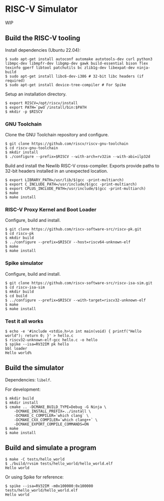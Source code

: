 # RISC-V Simulator

WIP

## Build the RISC-V tooling

Install dependencies (Ubuntu 22.04):
```
$ sudo apt-get install autoconf automake autotools-dev curl python3 libmpc-dev libmpfr-dev libgmp-dev gawk build-essential bison flex texinfo gperf libtool patchutils bc zlib1g-dev libexpat-dev ninja-build
$ sudo apt-get install libc6-dev-i386 # 32-bit libc headers (if required)
$ sudo apt-get install device-tree-compiler # For Spike
```

Setup an installation directory.
```
$ export RISCV=/opt/riscv/install
$ export PATH=`pwd`/install/bin:$PATH
$ mkdir -p $RISCV
```

### GNU Toolchain

Clone the GNU Toolchain repository and configure.
```
$ git clone https://github.com/riscv/riscv-gnu-toolchain
$ cd riscv-gnu-toolchain
$ mkdir install
$ ./configure --prefix=$RISCV --with-arch=rv32im --with-abi=ilp32d
```

Build and install the Newlib RISC-V cross-compiler. Exports provide paths to
32-bit headers installed in an unexpected location.
```
$ export LIBRARY_PATH=/usr/lib/$(gcc -print-multiarch)
$ export C_INCLUDE_PATH=/usr/include/$(gcc -print-multiarch)
$ export CPLUS_INCLUDE_PATH=/usr/include/$(gcc -print-multiarch)
$ make
$ make install
```

### RISC-V Proxy Kernel and Boot Loader

Configure, build and install.
```
$ git clone https://github.com/riscv-software-src/riscv-pk.git
$ cd riscv-pk
$ mkdir build
$ ../configure --prefix=$RISCV --host=riscv64-unknown-elf
$ make
$ make install
```

### Spike simulator

Configure, build and install.
```
$ git clone https://github.com/riscv-software-src/riscv-isa-sim.git
$ cd riscv-isa-sim
$ mkdir build
$ cd build
$ ../configure --prefix=$RISCV --with-target=riscv32-unknown-elf
$ make
$ make install
```

### Test it all works

```
$ echo -e '#include <stdio.h>\n int main(void) { printf("Hello world"); return 0; }' > hello.c
$ riscv32-unknown-elf-gcc hello.c -o hello
$ spike --isa=RV32IM pk hello
bbl loader
Hello world%
```

## Build the simulator

Dependencies: `libelf`.

For development:
```
$ mkdir build
$ mkdir install
$ cmake .. -DCMAKE_BUILD_TYPE=Debug -G Ninja \
    -DCMAKE_INSTALL_PREFIX=../install \
    -DCMAKE_C_COMPILER=`which clang` \
    -DCMAKE_CXX_COMPILER=`which clang++` \
    -DCMAKE_EXPORT_COMPILE_COMMANDS=ON
$ make
$ make install
```

## Build and simulate a program

```
$ make -C tests/hello_world
$ ./build/rvsim tests/hello_world/hello_world.elf
Hello world
```

Or using Spike for reference:
```
$ spike --isa=RV32IM -m0x100000:0x100000 tests/hello_world/hello_world.elf
Hello world
```
